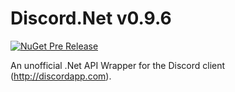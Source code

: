# Discord.Net v0.9.6
[![NuGet Pre Release](https://img.shields.io/nuget/vpre/Discord.Net.svg?maxAge=2592000?style=plastic)](https://www.nuget.org/packages/Discord.Net)

An unofficial .Net API Wrapper for the Discord client (http://discordapp.com).

